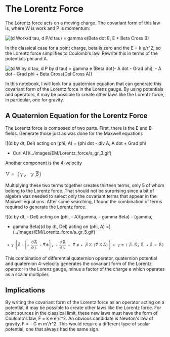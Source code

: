 #  The Lorentz Force

The Lorentz force acts on a moving charge.  The covariant form of this law is,
where W is work and P is momentum:

![\(d Work/d tau, d P/d tau\) = gamma e\(Beta dot E, E + Beta Cross
B\)](../images/EM/Lorentz_force/s_gr_1.gif)

In the classical case for a point charge, beta is zero and the E = k e/r^2, so
the Lorentz force simplifies to Coulomb's law.  Rewrite this in terms of the
potentials phi and A.

![\(d W by d tau, d P by d tau\) = gamma e \(Beta dot\(- A dot - Grad phi\), -
A dot - Grad phi + Beta Cross\(Del Cross
A\)\)](../images/EM/Lorentz_force/s_gr_2.gif)

In this notebook, I will look for a quaternion equation that can generate this
covariant form of the Lorentz force in the Lorenz gauge.  By using potentials
and operators, it may be possible to create other laws like the Lorentz force,
in particular, one for gravity.

##  A Quaternion Equation for the Lorentz Force

The Lorentz force is composed of two parts.  First, there is the E and B
fields.  Generate those just as was done for the Maxwell equations

![\(d by dt, Del\) acting on \(phi, A\) = \(phi dot - div A, A dot + Grad phi
+ Curl A\)](../images/EM/Lorentz_force/s_gr_3.gif)

Another component is the 4-velocity

![V = \(gamma, gamma Beta\)](../images/EM/Lorentz_force/s_gr_4.gif)

Multiplying these two terms together creates thirteen terms, only 5 of whom
belong to the Lorentz force.  That should not be surprising since a bit of
algebra was needed to select only the covariant terms that appear in the
Maxwell equations.  After some searching, I found the combination of terms
required to generate the Lorentz force.

![\(d by dt, - Del\) acting on \(phi, - A\)\(gamma, - gamma Beta\) - \(gamma,
- gamma Beta\)\(d by dt, Del\) acting on \(phi, A\)
=](../images/EM/Lorentz_force/s_gr_5.gif)

![](../images/EM/Lorentz_force/s_gr_6.gif)

This combination of differential quaternion operator, quaternion potential and
quaternion 4-velocity generates the covariant form of the Lorentz operator in
the Lorenz gauge, minus a factor of the charge e which operates as a scalar
multiplier.

##  Implications

By writing the covariant form of the Lorentz force as an operator acting on a
potential, it may be possible to create other laws like the Lorentz force.
For point sources in the classical limit, these new laws must have the form of
Coulomb's law, F = k e e'/r^2.  An obvious candidate is Newton's law of
gravity, F = - G m m'/r^2.  This would require a different type of scalar
potential, one that always had the same sign.

